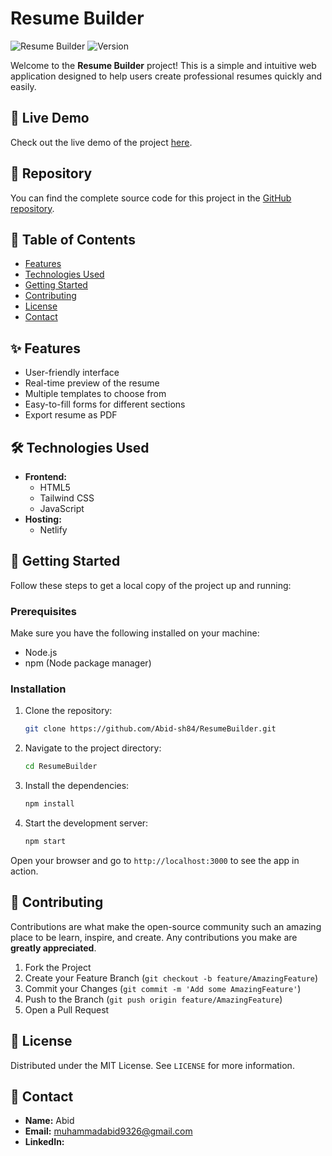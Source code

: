 # Resume Builder

![Resume Builder](https://img.shields.io/badge/build-passing-brightgreen) ![Version](https://img.shields.io/badge/version-1.0-blue)

Welcome to the **Resume Builder** project! This is a simple and intuitive web application designed to help users create professional resumes quickly and easily.

## 🚀 Live Demo

Check out the live demo of the project [here](https://resume-builder06.netlify.app/).

## 📂 Repository

You can find the complete source code for this project in the [GitHub repository](https://github.com/Abid-sh84/ResumeBuilder).

## 📜 Table of Contents

- [Features](#features)
- [Technologies Used](#technologies-used)
- [Getting Started](#getting-started)
- [Contributing](#contributing)
- [License](#license)
- [Contact](#contact)

## ✨ Features

- User-friendly interface
- Real-time preview of the resume
- Multiple templates to choose from
- Easy-to-fill forms for different sections
- Export resume as PDF

## 🛠 Technologies Used

- **Frontend:**
  - HTML5
  - Tailwind CSS
  - JavaScript
- **Hosting:**
  - Netlify

## 🏁 Getting Started

Follow these steps to get a local copy of the project up and running:

### Prerequisites

Make sure you have the following installed on your machine:
- Node.js
- npm (Node package manager)

### Installation

1. Clone the repository:
   ```bash
   git clone https://github.com/Abid-sh84/ResumeBuilder.git
   ```
2. Navigate to the project directory:
   ```bash
   cd ResumeBuilder
   ```
3. Install the dependencies:
   ```bash
   npm install
   ```
4. Start the development server:
   ```bash
   npm start
   ```
   
Open your browser and go to `http://localhost:3000` to see the app in action.

## 🤝 Contributing

Contributions are what make the open-source community such an amazing place to be learn, inspire, and create. Any contributions you make are **greatly appreciated**.

1. Fork the Project
2. Create your Feature Branch (`git checkout -b feature/AmazingFeature`)
3. Commit your Changes (`git commit -m 'Add some AmazingFeature'`)
4. Push to the Branch (`git push origin feature/AmazingFeature`)
5. Open a Pull Request

## 📄 License

Distributed under the MIT License. See `LICENSE` for more information.

## 📧 Contact

- **Name:** Abid
- **Email:** [muhammadabid9326@gmail.com](mailto:muhammadabid9326@gmail.com)
- **LinkedIn:** [](https://www.linkedin.com/in/mohd-abid-shaikh-a3738328b/)

